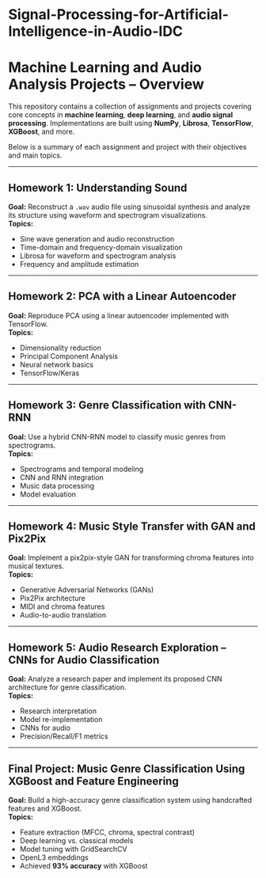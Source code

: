 # Signal-Processing-for-Artificial-Intelligence-in-Audio-IDC

# Machine Learning and Audio Analysis Projects – Overview

This repository contains a collection of assignments and projects covering core concepts in **machine learning**, **deep learning**, and **audio signal processing**. Implementations are built using **NumPy**, **Librosa**, **TensorFlow**, **XGBoost**, and more.

Below is a summary of each assignment and project with their objectives and main topics.

---

## Homework 1: Understanding Sound
**Goal:** Reconstruct a `.wav` audio file using sinusoidal synthesis and analyze its structure using waveform and spectrogram visualizations.  
**Topics:**  
- Sine wave generation and audio reconstruction  
- Time-domain and frequency-domain visualization  
- Librosa for waveform and spectrogram analysis  
- Frequency and amplitude estimation  

---

## Homework 2: PCA with a Linear Autoencoder  
**Goal:** Reproduce PCA using a linear autoencoder implemented with TensorFlow.  
**Topics:**  
- Dimensionality reduction  
- Principal Component Analysis  
- Neural network basics  
- TensorFlow/Keras  

---

## Homework 3: Genre Classification with CNN-RNN  
**Goal:** Use a hybrid CNN-RNN model to classify music genres from spectrograms.  
**Topics:**  
- Spectrograms and temporal modeling  
- CNN and RNN integration  
- Music data processing  
- Model evaluation  

---

## Homework 4: Music Style Transfer with GAN and Pix2Pix  
**Goal:** Implement a pix2pix-style GAN for transforming chroma features into musical textures.  
**Topics:**  
- Generative Adversarial Networks (GANs)  
- Pix2Pix architecture  
- MIDI and chroma features  
- Audio-to-audio translation  

---

## Homework 5: Audio Research Exploration – CNNs for Audio Classification  
**Goal:** Analyze a research paper and implement its proposed CNN architecture for genre classification.  
**Topics:**  
- Research interpretation  
- Model re-implementation  
- CNNs for audio  
- Precision/Recall/F1 metrics  

---

## Final Project: Music Genre Classification Using XGBoost and Feature Engineering  
**Goal:** Build a high-accuracy genre classification system using handcrafted features and XGBoost.  
**Topics:**  
- Feature extraction (MFCC, chroma, spectral contrast)  
- Deep learning vs. classical models  
- Model tuning with GridSearchCV  
- OpenL3 embeddings  
- Achieved **93% accuracy** with XGBoost  
